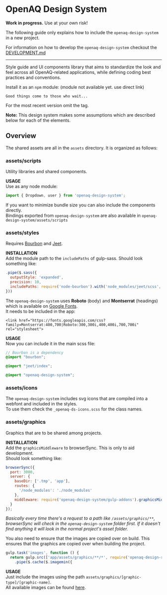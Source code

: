 # OpenAQ Design System

**Work in progress.** Use at your own risk!  

The following guide only explains how to include the `openaq-design-system` in a new project.

For information on how to develop the `openaq-design-system` checkout the [DEVELOPMENT.md](DEVELOPMENT.md)  

---

Style guide and UI components library that aims to standardize the look and feel across all OpenAQ-related applications, while defining coding best practices and conventions.

Install it as an `npm` module: (module not available yet. use direct link)
```
Good things come to those who wait...
```
For the most recent version omit the tag.

**Note:**
This design system makes some assumptions which are described below for each of the elements.  

## Overview

The shared assets are all in the `assets` directory. It is organized as follows:

### assets/scripts
Utility libraries and shared components.

**USAGE**  
Use as any node module:
```js
import { Dropdown, user } from 'openaq-design-system';
```
If you want to minimize bundle size you can also include the components directly.  
Bindings exported from `openaq-design-system` are also available in `openaq-design-system/assets/scripts`

### assets/styles
Requires [Bourbon](https://github.com/lacroixdesign/node-bourbon) and [Jeet](https://github.com/mojotech/jeet).

**INSTALLATION**  
Add the module path to the `includePaths` of gulp-sass. Should look something like:
```js
.pipe($.sass({
  outputStyle: 'expanded',
  precision: 10,
  includePaths: require('node-bourbon').with('node_modules/jeet/scss', require('openaq-design-system/gulp-addons').scssPath)
}))
```

The `openaq-design-system` uses **Roboto** (body) and **Montserrat** (headings) which is available on [Google Fonts](https://goo.gl/FZ0Ave).  
It needs to be included in the app:
```
<link href="https://fonts.googleapis.com/css?family=Montserrat:400,700|Roboto:300,300i,400,400i,700,700i" rel="stylesheet">

```

**USAGE**  
Now you can include it in the main scss file:
```scss
// Bourbon is a dependency
@import "bourbon";

@import "jeet/index";

@import "openaq-design-system";
```

### assets/icons
The `openaq-design-system` includes svg icons that are compiled into a webfont and included in the styles.  
To use them check the `_openaq-ds-icons.scss` for the class names.

### assets/graphics
Graphics that are to be shared among projects.

**INSTALLATION**  
Add the `graphicsMiddleware` to browserSync. This is only to aid development.  
Should look something like:
```js
browserSync({
  port: 3000,
  server: {
    baseDir: ['.tmp', 'app'],
    routes: {
      '/node_modules': './node_modules'
    },
    middleware: require('openaq-design-system/gulp-addons').graphicsMiddleware(fs) // <<< This line
  }
});
```
*Basically every time there's a request to a path like `/assets/graphics/**`, browserSync will check in the `openaq-design-system` folder first. If it doesn't find anything it will look in the normal project's asset folder.*

You also need to ensure that the images are copied over on build.
This ensures that the graphics are copied over when building the project.
```js
gulp.task('images', function () {
  return gulp.src(['app/assets/graphics/**/*', require('openaq-design-system/gulp-addons').graphicsPath + '/**/*'])
    .pipe($.cache($.imagemin({
```

**USAGE**  
Just include the images using the path `assets/graphics/[graphic-type]/[graphic-name]`.  
All available images can be found [here](assets/graphics/).
